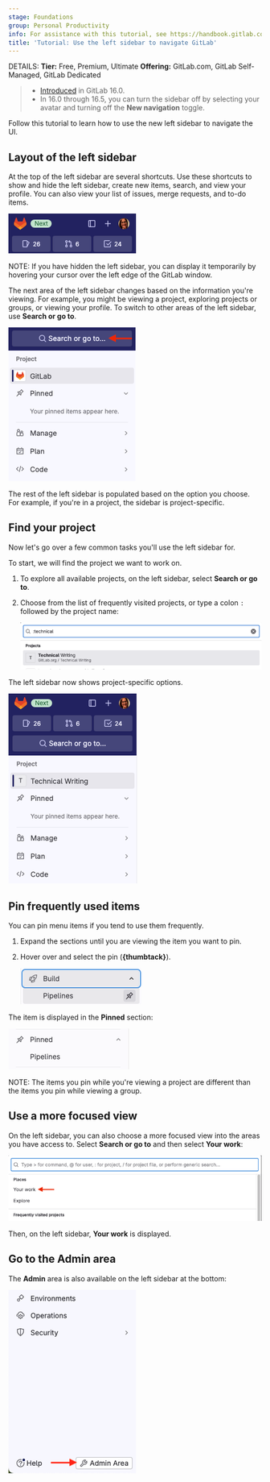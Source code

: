 ```yaml
---
stage: Foundations
group: Personal Productivity
info: For assistance with this tutorial, see https://handbook.gitlab.com/handbook/product/ux/technical-writing/#assignments-to-other-projects-and-subjects.
title: 'Tutorial: Use the left sidebar to navigate GitLab'
---
```


DETAILS:
**Tier:** Free, Premium, Ultimate
**Offering:** GitLab.com, GitLab Self-Managed, GitLab Dedicated

> - [Introduced](https://gitlab.com/groups/gitlab-org/-/epics/9044) in GitLab 16.0.
> - In 16.0 through 16.5, you can turn the sidebar off by selecting your avatar and turning off the **New navigation** toggle.

Follow this tutorial to learn how to use the new left sidebar to navigate the UI.

## Layout of the left sidebar

At the top of the left sidebar are several shortcuts. Use these shortcuts to
show and hide the left sidebar, create new items, search, and view your profile. You can also view your list of issues,
merge requests, and to-do items.

![Top of sidebar](img/sidebar_top_v16_4.png)

NOTE:
If you have hidden the left sidebar, you can display it temporarily by hovering your cursor over the left edge of the GitLab window.

The next area of the left sidebar changes based on the information you're viewing. For example,
you might be viewing a project, exploring projects or groups, or viewing your profile.
To switch to other areas of the left sidebar, use **Search or go to**.

![Context switching](img/sidebar_middle_v16_4.png)

The rest of the left sidebar is populated based on the option you choose. For example,
if you're in a project, the sidebar is project-specific.

## Find your project

Now let's go over a few common tasks you'll use the left sidebar for.

To start, we will find the project we want to work on.

1. To explore all available projects, on the left sidebar, select **Search or go to**.
1. Choose from the list of frequently visited projects, or
   type a colon `:` followed by the project name:

   ![Search projects](img/search_projects_v16_4.png)

The left sidebar now shows project-specific options.

![Project-specific options](img/project_selected_v16_4.png)

## Pin frequently used items

You can pin menu items if you tend to use them frequently.

1. Expand the sections until you are viewing the item you want to pin.
1. Hover over and select the pin (**{thumbtack}**).

   ![pin](img/pin_v16_0.png)

The item is displayed in the **Pinned** section:

![pinned item](img/pinned_v16_0.png)

NOTE:
The items you pin while you're viewing a project are different than the items you pin while viewing a group.

## Use a more focused view

On the left sidebar, you can also choose a more focused view into the areas you have access to.
Select **Search or go to** and then select **Your work**:

![Your work](img/your_work_v16_4.png)

Then, on the left sidebar, **Your work** is displayed.

## Go to the Admin area

The **Admin** area is also available on the left sidebar at the bottom:

![**Admin** area](img/admin_area_v16_7.png)
